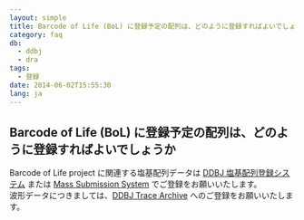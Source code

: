 ```yaml
---
layout: simple
title: Barcode of Life (BoL) に登録予定の配列は、どのように登録すればよいでしょうか
category: faq
db:
  - ddbj
  - dra
tags: 
  - 登録
date: 2014-06-02T15:55:30
lang: ja
---
```


## Barcode of Life (BoL) に登録予定の配列は、どのように登録すればよいでしょうか

<p>Barcode of Life project に関連する塩基配列データは <a href="/ddbj/web-submission.html">DDBJ 塩基配列登録システム</a><!-- Nucleotide Sequence Submission System --> または <a href="/ddbj/mss.html">Mass Submission System</a> でご登録をお願いいたします。<br>波形データにつきましては、<a href="/dta/index.html">DDBJ Trace Archive</a> へのご登録をお願いいたします。</p>
